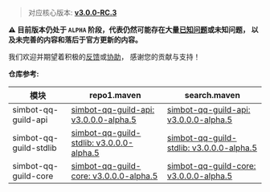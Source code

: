 > 对应核心版本: [**v3.0.0-RC.3**](https://github.com/ForteScarlet/simpler-robot/releases/tag/v3.0.0-RC.3)

**⚠ 目前版本仍处于 `ALPHA` 阶段，代表仍然可能存在大量[已知问题](https://github.com/simple-robot/simbot-component-qq-guild/issues)或未知问题，
以及未完善的内容和落后于官方更新的内容。**

我们欢迎并期望着积极的[反馈](https://github.com/simple-robot/simbot-component-qq-guild/issues)或[协助](https://github.com/simple-robot/simbot-component-qq-guild/pulls)，
感谢您的贡献与支持！

**仓库参考:**

| **模块** | **repo1.maven** | **search.maven** |
|---------|-----------------|------------------|
| simbot-qq-guild-api | [simbot-qq-guild-api: v3.0.0.0-alpha.5](https://repo1.maven.org/maven2/love/forte/simbot/component/simbot-component-qq-guild-api/3.0.0.0-alpha.5) | [simbot-qq-guild-api: v3.0.0.0-alpha.5](https://search.maven.org/artifact/love.forte.simbot.component/simbot-component-qq-guild-api/3.0.0.0-alpha.5/jar)  |
| simbot-qq-guild-stdlib | [simbot-qq-guild-stdlib: v3.0.0.0-alpha.5](https://repo1.maven.org/maven2/love/forte/simbot/component/simbot-component-qq-guild-stdlib/3.0.0.0-alpha.5) | [simbot-qq-guild-stdlib: v3.0.0.0-alpha.5](https://search.maven.org/artifact/love.forte.simbot.component/simbot-component-qq-guild-stdlib/3.0.0.0-alpha.5/jar)  |
| simbot-qq-guild-core | [simbot-qq-guild-core: v3.0.0.0-alpha.5](https://repo1.maven.org/maven2/love/forte/simbot/component/simbot-component-qq-guild-core/3.0.0.0-alpha.5) | [simbot-qq-guild-core: v3.0.0.0-alpha.5](https://search.maven.org/artifact/love.forte.simbot.component/simbot-component-qq-guild-core/3.0.0.0-alpha.5/jar)  |
